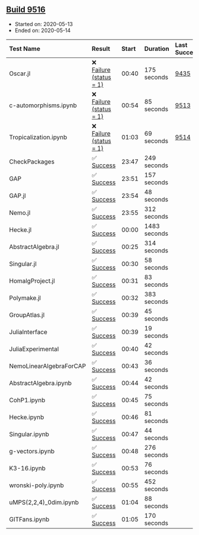 ## [Build 9516](https://oscarci.mathematik.uni-kl.de/job/oscar/9516/)

* Started on: 2020-05-13
* Ended on: 2020-05-14

| Test Name    | Result | Start | Duration | Last Success | First Failure |
|:-------------|:-------|:------|:---------|:-------------|:--------------|
| Oscar.jl | ❌ [Failure (status = 1)](https://oscarci.mathematik.uni-kl.de/job/oscar/9516/artifact/logs/build-9516/Oscar.jl.log) | 00:40 | 175 seconds | [9435](https://oscarci.mathematik.uni-kl.de/job/oscar/9435/) | [9436](https://oscarci.mathematik.uni-kl.de/job/oscar/9436/) |
| c-automorphisms.ipynb | ❌ [Failure (status = 1)](https://oscarci.mathematik.uni-kl.de/job/oscar/9516/artifact/logs/build-9516/c-automorphisms.ipynb.log) | 00:54 | 85 seconds | [9513](https://oscarci.mathematik.uni-kl.de/job/oscar/9513/) | [9514](https://oscarci.mathematik.uni-kl.de/job/oscar/9514/) |
| Tropicalization.ipynb | ❌ [Failure (status = 1)](https://oscarci.mathematik.uni-kl.de/job/oscar/9516/artifact/logs/build-9516/Tropicalization.ipynb.log) | 01:03 | 69 seconds | [9514](https://oscarci.mathematik.uni-kl.de/job/oscar/9514/) | [9515](https://oscarci.mathematik.uni-kl.de/job/oscar/9515/) |
| CheckPackages | ✅ [Success](https://oscarci.mathematik.uni-kl.de/job/oscar/9516/artifact/logs/build-9516/CheckPackages.log) | 23:47 | 249 seconds |  |  |
| GAP | ✅ [Success](https://oscarci.mathematik.uni-kl.de/job/oscar/9516/artifact/logs/build-9516/GAP.log) | 23:51 | 157 seconds |  |  |
| GAP.jl | ✅ [Success](https://oscarci.mathematik.uni-kl.de/job/oscar/9516/artifact/logs/build-9516/GAP.jl.log) | 23:54 | 48 seconds |  |  |
| Nemo.jl | ✅ [Success](https://oscarci.mathematik.uni-kl.de/job/oscar/9516/artifact/logs/build-9516/Nemo.jl.log) | 23:55 | 312 seconds |  |  |
| Hecke.jl | ✅ [Success](https://oscarci.mathematik.uni-kl.de/job/oscar/9516/artifact/logs/build-9516/Hecke.jl.log) | 00:00 | 1483 seconds |  |  |
| AbstractAlgebra.jl | ✅ [Success](https://oscarci.mathematik.uni-kl.de/job/oscar/9516/artifact/logs/build-9516/AbstractAlgebra.jl.log) | 00:25 | 314 seconds |  |  |
| Singular.jl | ✅ [Success](https://oscarci.mathematik.uni-kl.de/job/oscar/9516/artifact/logs/build-9516/Singular.jl.log) | 00:30 | 58 seconds |  |  |
| HomalgProject.jl | ✅ [Success](https://oscarci.mathematik.uni-kl.de/job/oscar/9516/artifact/logs/build-9516/HomalgProject.jl.log) | 00:31 | 83 seconds |  |  |
| Polymake.jl | ✅ [Success](https://oscarci.mathematik.uni-kl.de/job/oscar/9516/artifact/logs/build-9516/Polymake.jl.log) | 00:32 | 383 seconds |  |  |
| GroupAtlas.jl | ✅ [Success](https://oscarci.mathematik.uni-kl.de/job/oscar/9516/artifact/logs/build-9516/GroupAtlas.jl.log) | 00:39 | 45 seconds |  |  |
| JuliaInterface | ✅ [Success](https://oscarci.mathematik.uni-kl.de/job/oscar/9516/artifact/logs/build-9516/JuliaInterface.log) | 00:39 | 19 seconds |  |  |
| JuliaExperimental | ✅ [Success](https://oscarci.mathematik.uni-kl.de/job/oscar/9516/artifact/logs/build-9516/JuliaExperimental.log) | 00:40 | 42 seconds |  |  |
| NemoLinearAlgebraForCAP | ✅ [Success](https://oscarci.mathematik.uni-kl.de/job/oscar/9516/artifact/logs/build-9516/NemoLinearAlgebraForCAP.log) | 00:43 | 36 seconds |  |  |
| AbstractAlgebra.ipynb | ✅ [Success](https://oscarci.mathematik.uni-kl.de/job/oscar/9516/artifact/logs/build-9516/AbstractAlgebra.ipynb.log) | 00:44 | 42 seconds |  |  |
| CohP1.ipynb | ✅ [Success](https://oscarci.mathematik.uni-kl.de/job/oscar/9516/artifact/logs/build-9516/CohP1.ipynb.log) | 00:45 | 75 seconds |  |  |
| Hecke.ipynb | ✅ [Success](https://oscarci.mathematik.uni-kl.de/job/oscar/9516/artifact/logs/build-9516/Hecke.ipynb.log) | 00:46 | 81 seconds |  |  |
| Singular.ipynb | ✅ [Success](https://oscarci.mathematik.uni-kl.de/job/oscar/9516/artifact/logs/build-9516/Singular.ipynb.log) | 00:47 | 44 seconds |  |  |
| g-vectors.ipynb | ✅ [Success](https://oscarci.mathematik.uni-kl.de/job/oscar/9516/artifact/logs/build-9516/g-vectors.ipynb.log) | 00:48 | 276 seconds |  |  |
| K3-16.ipynb | ✅ [Success](https://oscarci.mathematik.uni-kl.de/job/oscar/9516/artifact/logs/build-9516/K3-16.ipynb.log) | 00:53 | 76 seconds |  |  |
| wronski-poly.ipynb | ✅ [Success](https://oscarci.mathematik.uni-kl.de/job/oscar/9516/artifact/logs/build-9516/wronski-poly.ipynb.log) | 00:55 | 452 seconds |  |  |
| uMPS(2,2,4)_0dim.ipynb | ✅ [Success](https://oscarci.mathematik.uni-kl.de/job/oscar/9516/artifact/logs/build-9516/uMPS-2-2-4-_0dim.ipynb.log) | 01:04 | 88 seconds |  |  |
| GITFans.ipynb | ✅ [Success](https://oscarci.mathematik.uni-kl.de/job/oscar/9516/artifact/logs/build-9516/GITFans.ipynb.log) | 01:05 | 170 seconds |  |  |
